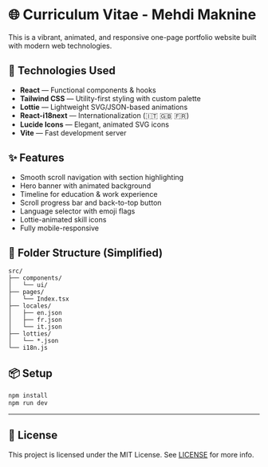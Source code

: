 # 🌐 Curriculum Vitae - Mehdi Maknine

This is a vibrant, animated, and responsive one-page portfolio website built with modern web technologies.

## 🚀 Technologies Used

- **React** — Functional components & hooks
- **Tailwind CSS** — Utility-first styling with custom palette
- **Lottie** — Lightweight SVG/JSON-based animations
- **React-i18next** — Internationalization (🇮🇹 🇬🇧 🇫🇷)
- **Lucide Icons** — Elegant, animated SVG icons
- **Vite** — Fast development server

## ✨ Features

- Smooth scroll navigation with section highlighting
- Hero banner with animated background
- Timeline for education & work experience
- Scroll progress bar and back-to-top button
- Language selector with emoji flags
- Lottie-animated skill icons
- Fully mobile-responsive

## 🧠 Folder Structure (Simplified)

```
src/
├── components/
│   └── ui/
├── pages/
│   └── Index.tsx
├── locales/
│   ├── en.json
│   ├── fr.json
│   └── it.json
├── lotties/
│   └── *.json
└── i18n.js
```

## 📦 Setup

```bash
npm install
npm run dev
```

---

## 📄 License

This project is licensed under the MIT License. See [LICENSE](LICENSE) for more info.
